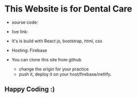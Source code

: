 # This Website is for Dental Care

- sourse code:
- live link:

- It's is build with React js, bootstrap, html, css
- Hosting: Firebase
- You can clone this site from github
  - change the origin for your practice 
  - push it, deploy it on your host/firebase/netlify.

## Happy Coding :) 